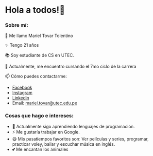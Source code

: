 # Hola a todos!👋

<!--
**MarielUTEC/MarielUTEC** is a ✨ _special_ ✨ repository because its `README.md` (this file) appears on your GitHub profile.
--> 
### Sobre mí:
<!--
-->
👋 Me llamo Mariel Tovar Tolentino

✨ Tengo 21 años

📚 Soy estudiante de CS en UTEC.

📂 Actualmente, me encuentro cursando el 7mo ciclo de la carrera

📫 Cómo puedes contactarme: 
- [Facebook](https://www.facebook.com/MarielTovarTolentino/)
- [Instagram](https://www.instagram.com/marieltovar15212/)
- [Linkedin](https://www.linkedin.com/in/mariel-carolina-tovar-tolentino-569210229/)
- Email: mariel.tovar@utec.edu.pe

### Cosas que hago e intereses:
- 🌱 Actualmente sigo aprendiendo lenguajes de programación.
- ⚡ Me gustaría trabajar en Google.
- 😄 Mis pasatiempos favoritos son: Ver películas y series, programar, practicar voley, bailar y escuchar música en inglés.
- 💕 Me encantan los animales

<!--

  
